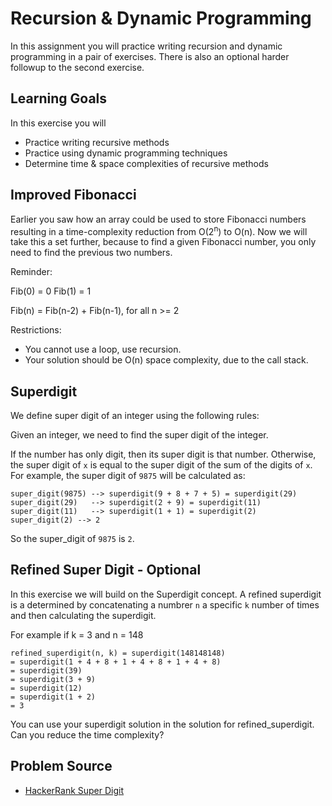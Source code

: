 # Recursion & Dynamic Programming

In this assignment you will practice writing recursion and dynamic programming in a pair of exercises.  There is also an optional harder followup to the second exercise.

## Learning Goals

In this exercise you will

- Practice writing recursive methods
- Practice using dynamic programming techniques
- Determine time & space complexities of recursive methods
  
## Improved Fibonacci

Earlier you saw how an array could be used to store Fibonacci numbers resulting in a time-complexity reduction from O(2<sup>n</sup>) to O(n).  Now we will take this a set further, because to find a given Fibonacci number, you only need to find the previous two numbers.  

Reminder:

Fib(0) = 0
Fib(1) = 1

Fib(n) = Fib(n-2) + Fib(n-1), for all n >= 2

Restrictions:

  - You cannot use a loop, use recursion.
  - Your solution should be O(n) space complexity, due to the call stack.

## Superdigit

We define super digit of an integer  using the following rules:

Given an integer, we need to find the super digit of the integer.

If the number has only  digit, then its super digit is that number.
Otherwise, the super digit of `x` is equal to the super digit of the sum of the digits of `x`.
For example, the super digit of `9875` will be calculated as:

```
super_digit(9875) --> superdigit(9 + 8 + 7 + 5) = superdigit(29)
super_digit(29)   --> superdigit(2 + 9) = superdigit(11)
super_digit(11)   --> superdigit(1 + 1) = superdigit(2)
super_digit(2) --> 2
```

So the super_digit of `9875` is `2`.

## Refined Super Digit - Optional

In this exercise we will build on the Superdigit concept.  A refined superdigit is a determined by concatenating a numbrer `n` a specific `k` number of times and then calculating the superdigit.  

For example if k = 3 and n = 148

```
refined_superdigit(n, k) = superdigit(148148148) 
= superdigit(1 + 4 + 8 + 1 + 4 + 8 + 1 + 4 + 8) 
= superdigit(39) 
= superdigit(3 + 9) 
= superdigit(12) 
= superdigit(1 + 2)
= 3
```

You can use your superdigit solution in the solution for refined_superdigit.  Can you reduce the time complexity?

## Problem Source

- [HackerRank Super Digit](https://www.hackerrank.com/challenges/super-digit/problem)
 